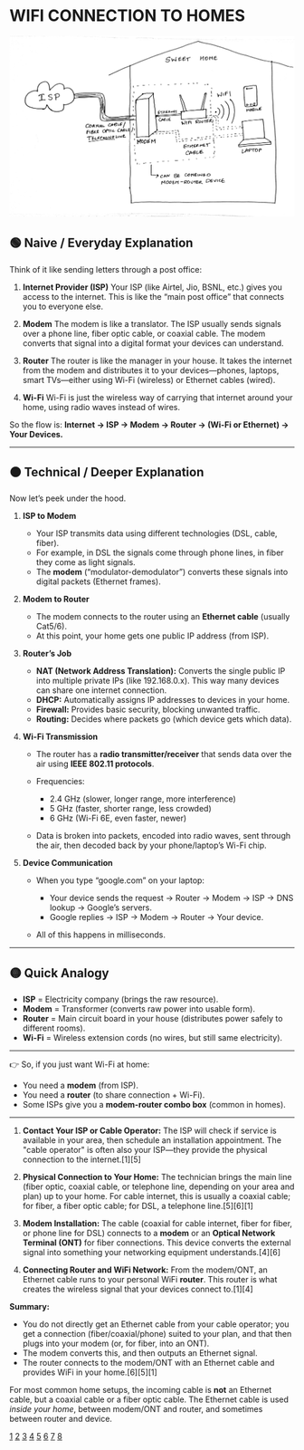 # WIFI CONNECTION TO HOMES

![Wifi Connection](/images/05-09-2025/wifi_connection.jpg)


## 🟢 Naive / Everyday Explanation

Think of it like sending letters through a post office:

1. **Internet Provider (ISP)**
   Your ISP (like Airtel, Jio, BSNL, etc.) gives you access to the internet. This is like the “main post office” that connects you to everyone else.

2. **Modem**
   The modem is like a translator. The ISP usually sends signals over a phone line, fiber optic cable, or coaxial cable. The modem converts that signal into a digital format your devices can understand.

3. **Router**
   The router is like the manager in your house. It takes the internet from the modem and distributes it to your devices—phones, laptops, smart TVs—either using Wi-Fi (wireless) or Ethernet cables (wired).

4. **Wi-Fi**
   Wi-Fi is just the wireless way of carrying that internet around your home, using radio waves instead of wires.

So the flow is:
**Internet → ISP → Modem → Router → (Wi-Fi or Ethernet) → Your Devices.**

---

## 🟠 Technical / Deeper Explanation

Now let’s peek under the hood.

1. **ISP to Modem**

   * Your ISP transmits data using different technologies (DSL, cable, fiber).
   * For example, in DSL the signals come through phone lines, in fiber they come as light signals.
   * The **modem** (“modulator-demodulator”) converts these signals into digital packets (Ethernet frames).

2. **Modem to Router**

   * The modem connects to the router using an **Ethernet cable** (usually Cat5/6).
   * At this point, your home gets one public IP address (from ISP).

3. **Router’s Job**

   * **NAT (Network Address Translation):** Converts the single public IP into multiple private IPs (like 192.168.0.x). This way many devices can share one internet connection.
   * **DHCP:** Automatically assigns IP addresses to devices in your home.
   * **Firewall:** Provides basic security, blocking unwanted traffic.
   * **Routing:** Decides where packets go (which device gets which data).

4. **Wi-Fi Transmission**

   * The router has a **radio transmitter/receiver** that sends data over the air using **IEEE 802.11 protocols**.
   * Frequencies:

     * 2.4 GHz (slower, longer range, more interference)
     * 5 GHz (faster, shorter range, less crowded)
     * 6 GHz (Wi-Fi 6E, even faster, newer)
   * Data is broken into packets, encoded into radio waves, sent through the air, then decoded back by your phone/laptop’s Wi-Fi chip.

5. **Device Communication**

   * When you type “google.com” on your laptop:

     * Your device sends the request → Router → Modem → ISP → DNS lookup → Google’s servers.
     * Google replies → ISP → Modem → Router → Your device.
   * All of this happens in milliseconds.

---

## 🟡 Quick Analogy

* **ISP** = Electricity company (brings the raw resource).
* **Modem** = Transformer (converts raw power into usable form).
* **Router** = Main circuit board in your house (distributes power safely to different rooms).
* **Wi-Fi** = Wireless extension cords (no wires, but still same electricity).

---

👉 So, if you just want Wi-Fi at home:

* You need a **modem** (from ISP).
* You need a **router** (to share connection + Wi-Fi).
* Some ISPs give you a **modem-router combo box** (common in homes).

---



1. **Contact Your ISP or Cable Operator:** The ISP will check if service is available in your area, then schedule an installation appointment. The "cable operator" is often also your ISP—they provide the physical connection to the internet.[1][5]

2. **Physical Connection to Your Home:** The technician brings the main line (fiber optic, coaxial cable, or telephone line, depending on your area and plan) up to your home. For cable internet, this is usually a coaxial cable; for fiber, a fiber optic cable; for DSL, a telephone line.[5][6][1]

3. **Modem Installation:** The cable (coaxial for cable internet, fiber for fiber, or phone line for DSL) connects to a **modem** or an **Optical Network Terminal (ONT)** for fiber connections. This device converts the external signal into something your networking equipment understands.[4][6]

4. **Connecting Router and WiFi Network:** From the modem/ONT, an Ethernet cable runs to your personal WiFi **router**. This router is what creates the wireless signal that your devices connect to.[1][4]

**Summary:**  
- You do not directly get an Ethernet cable from your cable operator; you get a connection (fiber/coaxial/phone) suited to your plan, and that then plugs into your modem (or, for fiber, into an ONT).  
- The modem converts this, and then outputs an Ethernet signal.
- The router connects to the modem/ONT with an Ethernet cable and provides WiFi in your home.[6][5][1]

For most common home setups, the incoming cable is **not** an Ethernet cable, but a coaxial cable or a fiber optic cable. The Ethernet cable is used *inside your home*, between modem/ONT and router, and sometimes between router and device.

[1](https://thenetworkinstallers.com/blog/fiber-internet-installation/)
[2](https://amorserv.com/insights/fiber-to-the-home-installation-procedure)
[3](https://www.optimum.com/articles/internet/fiber-optic-cable-installation)
[4](https://www.actcorp.in/blog/what-do-i-need-to-install-fiber-optic-internet-in-my-house)
[5](https://telemantrra.com/how-is-fiber-optic-internet-installed-at-home-a-step-by-step-guide/)
[6](https://mercuryfiber.com/blog/how-is-fiber-internet-installed/)
[7](https://highlinefast.com/about/installation-process)
[8](https://dgtlinfra.com/fiber-optic-cable-installation-process/)